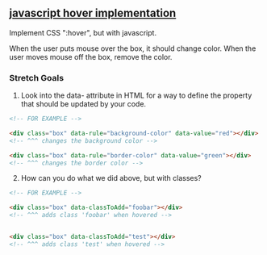 ## [javascript hover implementation](https://github.com/FEWDMaterials/UIReview/tree/master/p4)

Implement CSS ":hover", but with javascript.

When the user puts mouse over the box, it should change color. When the user moves mouse off the box, remove the color.

### Stretch Goals

1. Look into the data- attribute in HTML for a way to define the property that should be updated by your code. 

```html
<!-- FOR EXAMPLE -->

<div class="box" data-rule="background-color" data-value="red"></div>
<!-- ^^^ changes the background color -->

<div class="box" data-rule="border-color" data-value="green"></div>
<!-- ^^^ changes the border color -->

```

2. How can you do what we did above, but with classes?

```html
<!-- FOR EXAMPLE -->

<div class="box" data-classToAdd="foobar"></div>
<!-- ^^^ adds class 'foobar' when hovered -->


<div class="box" data-classToAdd="test"></div>
<!-- ^^^ adds class 'test' when hovered -->

```